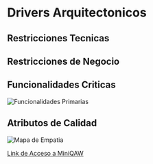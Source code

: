 # Drivers Arquitectonicos

## Restricciones Tecnicas

## Restricciones de Negocio

## Funcionalidades Criticas

![Funcionalidades Primarias](Funcionalidades-Primarias.png)

## Atributos de Calidad

![Mapa de Empatia](Mapa-Empatia.png)

[Link de Acceso a MiniQAW](https://docs.google.com/spreadsheets/d/1Tpbrf7-TSzCV-s48N-98OP7HY9K2B-oc/edit?usp=share_link&ouid=109964381935978625779&rtpof=true&sd=true)